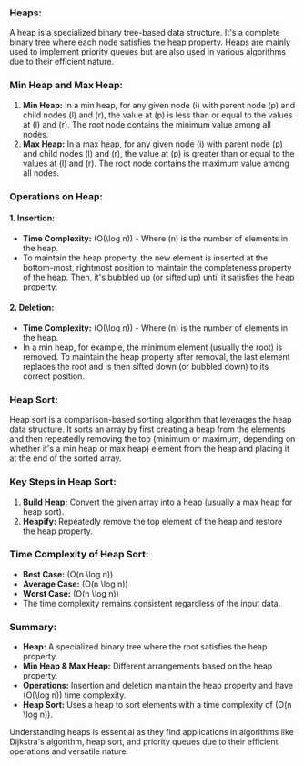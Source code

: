 ### Heaps:

A heap is a specialized binary tree-based data structure. It's a complete binary tree where each node satisfies the heap property. Heaps are mainly used to implement priority queues but are also used in various algorithms due to their efficient nature.

### Min Heap and Max Heap:
1. **Min Heap:** In a min heap, for any given node \(i\) with parent node \(p\) and child nodes \(l\) and \(r\), the value at \(p\) is less than or equal to the values at \(l\) and \(r\). The root node contains the minimum value among all nodes.
2. **Max Heap:** In a max heap, for any given node \(i\) with parent node \(p\) and child nodes \(l\) and \(r\), the value at \(p\) is greater than or equal to the values at \(l\) and \(r\). The root node contains the maximum value among all nodes.

### Operations on Heap:

#### 1. Insertion:
- **Time Complexity:** \(O(\log n)\) - Where \(n\) is the number of elements in the heap.
- To maintain the heap property, the new element is inserted at the bottom-most, rightmost position to maintain the completeness property of the heap. Then, it's bubbled up (or sifted up) until it satisfies the heap property.

#### 2. Deletion:
- **Time Complexity:** \(O(\log n)\) - Where \(n\) is the number of elements in the heap.
- In a min heap, for example, the minimum element (usually the root) is removed. To maintain the heap property after removal, the last element replaces the root and is then sifted down (or bubbled down) to its correct position.

### Heap Sort:
Heap sort is a comparison-based sorting algorithm that leverages the heap data structure. It sorts an array by first creating a heap from the elements and then repeatedly removing the top (minimum or maximum, depending on whether it's a min heap or max heap) element from the heap and placing it at the end of the sorted array.

### Key Steps in Heap Sort:
1. **Build Heap:** Convert the given array into a heap (usually a max heap for heap sort).
2. **Heapify:** Repeatedly remove the top element of the heap and restore the heap property.

### Time Complexity of Heap Sort:
- **Best Case:** \(O(n \log n)\)
- **Average Case:** \(O(n \log n)\)
- **Worst Case:** \(O(n \log n)\)
- The time complexity remains consistent regardless of the input data.

### Summary:
- **Heap:** A specialized binary tree where the root satisfies the heap property.
- **Min Heap & Max Heap:** Different arrangements based on the heap property.
- **Operations:** Insertion and deletion maintain the heap property and have \(O(\log n)\) time complexity.
- **Heap Sort:** Uses a heap to sort elements with a time complexity of \(O(n \log n)\).

Understanding heaps is essential as they find applications in algorithms like Dijkstra's algorithm, heap sort, and priority queues due to their efficient operations and versatile nature.
